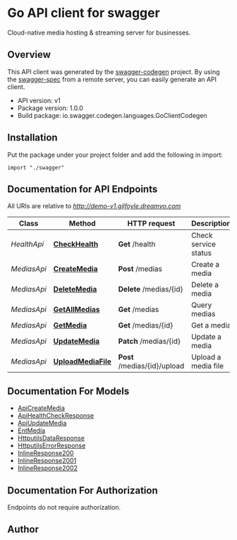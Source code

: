 # Go API client for swagger

Cloud-native media hosting & streaming server for businesses.

## Overview
This API client was generated by the [swagger-codegen](https://github.com/swagger-api/swagger-codegen) project.  By using the [swagger-spec](https://github.com/swagger-api/swagger-spec) from a remote server, you can easily generate an API client.

- API version: v1
- Package version: 1.0.0
- Build package: io.swagger.codegen.languages.GoClientCodegen

## Installation
Put the package under your project folder and add the following in import:
```golang
import "./swagger"
```

## Documentation for API Endpoints

All URIs are relative to *http://demo-v1.gilfoyle.dreamvo.com*

Class | Method | HTTP request | Description
------------ | ------------- | ------------- | -------------
*HealthApi* | [**CheckHealth**](docs/HealthApi.md#checkhealth) | **Get** /health | Check service status
*MediasApi* | [**CreateMedia**](docs/MediasApi.md#createmedia) | **Post** /medias | Create a media
*MediasApi* | [**DeleteMedia**](docs/MediasApi.md#deletemedia) | **Delete** /medias/{id} | Delete a media
*MediasApi* | [**GetAllMedias**](docs/MediasApi.md#getallmedias) | **Get** /medias | Query medias
*MediasApi* | [**GetMedia**](docs/MediasApi.md#getmedia) | **Get** /medias/{id} | Get a media
*MediasApi* | [**UpdateMedia**](docs/MediasApi.md#updatemedia) | **Patch** /medias/{id} | Update a media
*MediasApi* | [**UploadMediaFile**](docs/MediasApi.md#uploadmediafile) | **Post** /medias/{id}/upload | Upload a media file


## Documentation For Models

 - [ApiCreateMedia](docs/ApiCreateMedia.md)
 - [ApiHealthCheckResponse](docs/ApiHealthCheckResponse.md)
 - [ApiUpdateMedia](docs/ApiUpdateMedia.md)
 - [EntMedia](docs/EntMedia.md)
 - [HttputilsDataResponse](docs/HttputilsDataResponse.md)
 - [HttputilsErrorResponse](docs/HttputilsErrorResponse.md)
 - [InlineResponse200](docs/InlineResponse200.md)
 - [InlineResponse2001](docs/InlineResponse2001.md)
 - [InlineResponse2002](docs/InlineResponse2002.md)


## Documentation For Authorization
 Endpoints do not require authorization.


## Author




